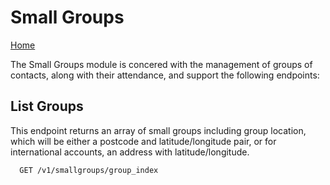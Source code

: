 # Small Groups

[Home](https://github.com/ChurchApp/churchapp-api)

The Small Groups module is concered with the management of groups of contacts, along with their attendance, and support the following endpoints:

## List Groups

This endpoint returns an array of small groups including group location, which will be either a postcode and latitude/longitude pair, or for international accounts, an address with latitude/longitude.

````
  GET /v1/smallgroups/group_index
````

